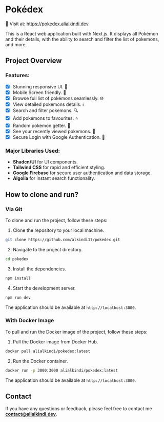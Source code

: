 # Pokédex

🔗 Visit at: https://pokedex.alialkindi.dev

This is a React web application built with Next.js. It displays all Pokémon and their details, with the ability to search and filter the list of pokemons, and more.

## Project Overview

### Features:

- [x] Stunning responsive UI. 💫
- [x] Mobile Screen friendly. 📱
- [x] Browse full list of pokémons seamlessly. 🌐
- [x] View detailed pokemons details. ℹ️
- [x] Search and filter pokemons. 🔍
- [x] Add pokemons to favourites. ⭐
- [x] Random pokemon getter. 🎲
- [x] See your recently viewed pokemons. 🔄
- [x] Secure Login with Google Authentication. 🔑

### Major Libraries Used:

- **Shadcn/UI** for UI components.
- **Tailwind CSS** for rapid and efficient styling.
- **Google Firebase** for secure user authentication and data storage.
- **Algolia** for instant search functionality.

## How to clone and run?

### Via Git

To clone and run the project, follow these steps:

1. Clone the repository to your local machine.

```bash
git clone https://github.com/alkindi17/pokedex.git
```

2. Navigate to the project directory.

```bash
cd pokedex
```

3. Install the dependencies.

```bash
npm install
```

4. Start the development server.

```bash
npm run dev
```

The application should be available at `http://localhost:3000`.

### With Docker Image

To pull and run the Docker image of the project, follow these steps:

1. Pull the Docker image from Docker Hub.

```bash
docker pull alialkindi/pokedex:latest
```

2. Run the Docker container.

```bash
docker run -p 3000:3000 alialkindi/pokedex:latest
```

The application should be available at `http://localhost:3000`.

## Contact

If you have any questions or feedback, please feel free to contact me **contact@alialkindi.dev**.
